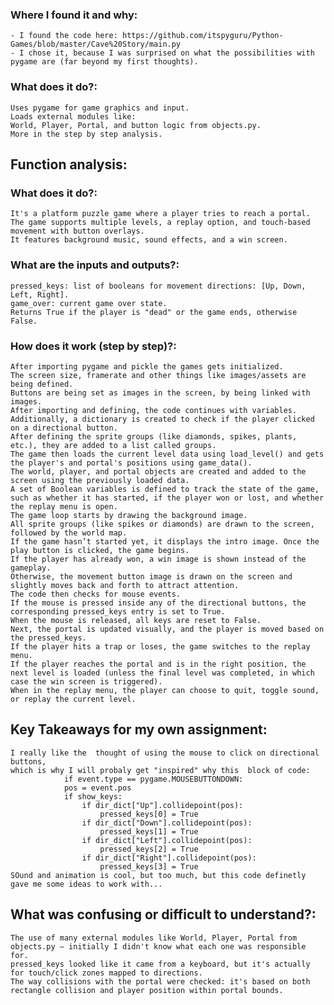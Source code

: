 
### Where I found it and why:
    - I found the code here: https://github.com/itspyguru/Python-Games/blob/master/Cave%20Story/main.py
    - I chose it, because I was surprised on what the possibilities with pygame are (far beyond my first thoughts).

### What does it do?:
    Uses pygame for game graphics and input.
    Loads external modules like:
    World, Player, Portal, and button logic from objects.py.
    More in the step by step analysis.


## Function analysis:
### What does it do?:
    It's a platform puzzle game where a player tries to reach a portal.
    The game supports multiple levels, a replay option, and touch-based movement with button overlays.
    It features background music, sound effects, and a win screen.
### What are the inputs and outputs?:
    pressed_keys: list of booleans for movement directions: [Up, Down, Left, Right].
    game_over: current game over state.
    Returns True if the player is "dead" or the game ends, otherwise False.
### How does it work (step by step)?:
    After importing pygame and pickle the games gets initialized.
    The screen size, framerate and other things like images/assets are being defined.
    Buttons are being set as images in the screen, by being linked with images.
    After importing and defining, the code continues with variables.
    Additionally, a dictionary is created to check if the player clicked on a directional button.
    After defining the sprite groups (like diamonds, spikes, plants, etc.), they are added to a list called groups.
    The game then loads the current level data using load_level() and gets the player's and portal's positions using game_data().
    The world, player, and portal objects are created and added to the screen using the previously loaded data.
    A set of Boolean variables is defined to track the state of the game, such as whether it has started, if the player won or lost, and whether the replay menu is open.
    The game loop starts by drawing the background image.
    All sprite groups (like spikes or diamonds) are drawn to the screen, followed by the world map.
    If the game hasn’t started yet, it displays the intro image. Once the play button is clicked, the game begins.
    If the player has already won, a win image is shown instead of the gameplay.
    Otherwise, the movement button image is drawn on the screen and slightly moves back and forth to attract attention.
    The code then checks for mouse events.
    If the mouse is pressed inside any of the directional buttons, the corresponding pressed_keys entry is set to True.
    When the mouse is released, all keys are reset to False.
    Next, the portal is updated visually, and the player is moved based on the pressed_keys.
    If the player hits a trap or loses, the game switches to the replay menu.
    If the player reaches the portal and is in the right position, the next level is loaded (unless the final level was completed, in which case the win screen is triggered).
    When in the replay menu, the player can choose to quit, toggle sound, or replay the current level.
    

## Key Takeaways for my own assignment:
    I really like the  thought of using the mouse to click on directional buttons,
    which is why I will probaly get "inspired" why this  block of code:
    			if event.type == pygame.MOUSEBUTTONDOWN:
				pos = event.pos
				if show_keys:
					if dir_dict["Up"].collidepoint(pos):
						pressed_keys[0] = True
					if dir_dict["Down"].collidepoint(pos):
						pressed_keys[1] = True
					if dir_dict["Left"].collidepoint(pos):
						pressed_keys[2] = True
					if dir_dict["Right"].collidepoint(pos):
						pressed_keys[3] = True
    SOund and animation is cool, but too much, but this code definetly gave me some ideas to work with...
## What was confusing or difficult to understand?:
    The use of many external modules like World, Player, Portal from objects.py — initially I didn't know what each one was responsible for.
    pressed_keys looked like it came from a keyboard, but it's actually for touch/click zones mapped to directions.
    The way collisions with the portal were checked: it's based on both rectangle collision and player position within portal bounds.